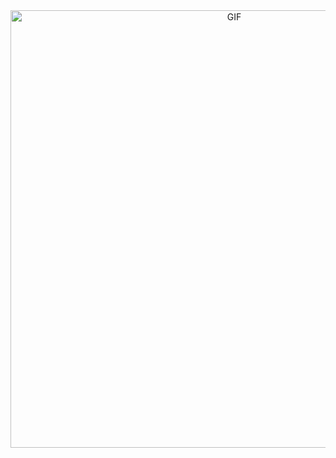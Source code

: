 
<div align="center">
<img hight="300" width="700" alt="GIF" align="center" src="https://github.com/MiChaelinzo/MiChaelinzo/blob/master/source.gif">
</div>

